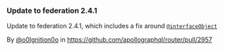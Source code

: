 ### Update to federation 2.4.1

Update to federation 2.4.1, which includes a fix around [`@interfaceObject`](https://github.com/apollographql/federation/blob/main/gateway-js/CHANGELOG.md#241)

By [@o0Ignition0o](https://github.com/o0Ignition0o) in https://github.com/apollographql/router/pull/2957
